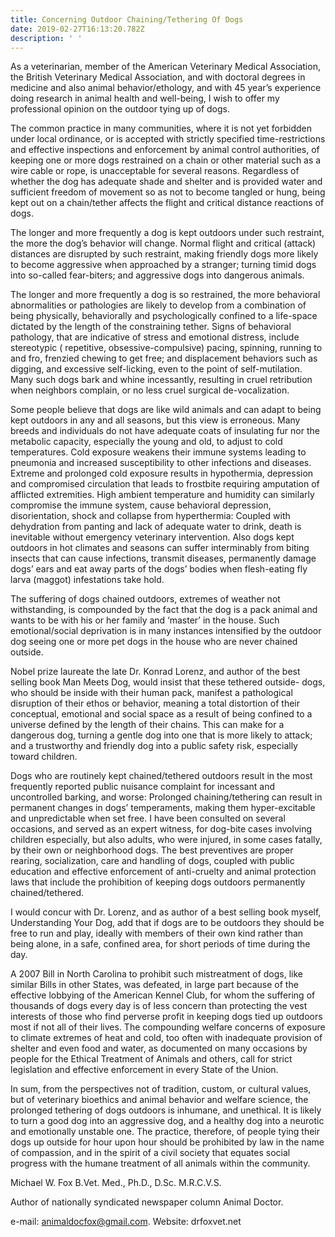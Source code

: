 ```yaml
---
title: Concerning Outdoor Chaining/Tethering Of Dogs
date: 2019-02-27T16:13:20.782Z
description: ' '
---
```

As a veterinarian, member of the American Veterinary Medical Association, the British Veterinary Medical Association, and with doctoral degrees in medicine and also animal behavior/ethology, and with 45 year’s experience doing research in animal health and well-being, I wish to offer my professional opinion on the outdoor tying up of dogs.





The common practice in many communities, where it is not yet forbidden under local ordinance, or is accepted with strictly specified time-restrictions and effective inspections and enforcement by animal control authorities, of keeping one or more dogs restrained on a chain or other material such as a wire cable or rope, is unacceptable for several reasons. Regardless of whether the dog has adequate shade and shelter and is provided water and sufficient freedom of movement so as not to become tangled or hung, being kept out on a chain/tether affects the flight and critical distance reactions of dogs.





 The longer and more frequently a dog is kept outdoors under such restraint, the more the dog’s behavior will change. Normal flight and critical (attack) distances are disrupted by such restraint, making friendly dogs more likely to become aggressive when approached by a stranger; turning timid dogs into so-called fear-biters; and aggressive dogs into dangerous animals.





The longer and more frequently a dog is so restrained, the more behavioral abnormalities or pathologies are likely to develop from a combination of being physically, behaviorally and psychologically confined to a life-space dictated by the length of the constraining tether.  Signs of behavioral pathology, that are indicative of stress and emotional distress, include stereotypic ( repetitive, obsessive-compulsive) pacing, spinning,  running to and fro, frenzied chewing to get free; and displacement behaviors such as digging, and  excessive self-licking, even to the point of self-mutilation. Many such dogs bark and whine incessantly, resulting in cruel retribution when neighbors complain, or no less cruel surgical de-vocalization.





Some people believe that dogs are like wild animals and can adapt to being kept outdoors in any and all seasons, but this view is erroneous. Many breeds and individuals do not have adequate coats of insulating fur nor the metabolic capacity, especially the young and old, to adjust to cold temperatures. Cold exposure weakens their immune systems leading to pneumonia and increased susceptibility to other infections and diseases. Extreme and prolonged cold exposure results in hypothermia, depression and compromised circulation that leads to frostbite requiring amputation of afflicted extremities. High ambient temperature and humidity can similarly compromise the immune system, cause behavioral depression, disorientation, shock and collapse from hyperthermia: Coupled with dehydration from panting and lack of adequate water to drink, death is inevitable without emergency veterinary intervention. Also dogs kept outdoors in hot climates and seasons can suffer interminably from biting insects that can cause infections, transmit diseases, permanently damage dogs’ ears and eat away parts of the dogs’ bodies when flesh-eating fly larva (maggot) infestations take hold.





The suffering of dogs chained outdoors, extremes of weather not withstanding, is compounded by the fact that the dog is a pack animal and wants to be with his or her family and ‘master’ in the house. Such emotional/social deprivation is in many instances intensified by the outdoor dog seeing one or more pet dogs in the house who are never chained outside.





 Nobel prize laureate the late Dr. Konrad Lorenz, and author of the best selling book Man Meets Dog, would insist that these tethered outside- dogs, who should be inside with their human pack, manifest a pathological disruption of their ethos or behavior, meaning a total distortion of their conceptual, emotional and social space as a result of being confined to a universe defined by the length of their chains.  This can make for a dangerous dog, turning a gentle dog into one that is more likely to attack; and a trustworthy and friendly dog into a public safety risk, especially toward children.





Dogs who are routinely kept chained/tethered outdoors result in the most frequently reported public nuisance complaint for incessant and uncontrolled barking, and worse: Prolonged chaining/tethering can result in permanent changes in dogs’ temperaments, making them hyper-excitable and unpredictable when set free. I have been consulted on several occasions, and served as an expert witness, for dog-bite cases involving children especially, but also adults, who were injured, in some cases fatally, by their own or neighborhood dogs. The best preventives are proper rearing, socialization, care and handling of dogs, coupled with public education and effective enforcement of anti-cruelty and animal protection laws that include the prohibition of keeping dogs outdoors permanently chained/tethered.





I would concur with Dr. Lorenz, and as author of a best selling book myself, Understanding Your Dog, add that if dogs are to be outdoors they should be free to run and play, ideally with members of their own kind rather than being alone, in a safe, confined area, for short periods of time during the day.





A 2007 Bill in North Carolina to prohibit such mistreatment of dogs, like similar Bills in other States, was defeated, in large part because of the effective lobbying of the American Kennel Club, for whom the suffering of thousands of dogs every day is of less concern than protecting the vest interests of those who find perverse profit in keeping dogs tied up outdoors most if not all of their lives. The compounding welfare concerns of exposure to climate extremes of heat and cold, too often with inadequate provision of shelter and even food and water, as documented on many occasions by people for the Ethical Treatment of Animals and others, call for strict legislation and effective enforcement in every State of the Union.





In sum, from the perspectives not of tradition, custom, or cultural values, but of veterinary bioethics and animal behavior and welfare science, the prolonged tethering of dogs outdoors is inhumane, and unethical. It is likely to turn a good dog into an aggressive dog, and a healthy dog into a neurotic and emotionally unstable one. The practice, therefore, of people tying their dogs up outside for hour upon hour should be prohibited by law in the name of compassion, and in the spirit of a civil society that equates social progress with the humane treatment of all animals within the community.





Michael W. Fox B.Vet. Med., Ph.D., D.Sc. M.R.C.V.S.



Author of nationally syndicated newspaper column Animal Doctor.



e-mail: [animaldocfox@gmail.com](mailto:animaldocfox@gmail.com). Website: drfoxvet.net
